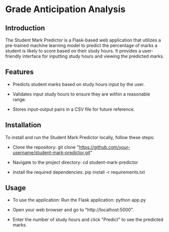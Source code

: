# Grade Anticipation Analysis

## Introduction
  The Student Mark Predictor is a Flask-based web application that utilizes a pre-trained machine learning model to predict the percentage of marks a student is likely to score based on 
  their study hours. It provides a user-friendly interface for inputting study hours and viewing the predicted marks.

## Features
 - Predicts student marks based on study hours input by the user.
   
 - Validates input study hours to ensure they are within a reasonable range.
   
 - Stores input-output pairs in a CSV file for future reference.
  
## Installation 
 To install and run the Student Mark Predictor locally, follow these steps:
  
   - Clone the repository: git clone "https://github.com/your-username/student-mark-predictor.git"
   
  - Navigate to the project directory: cd student-mark-predictor
   
  - Install the required dependencies: pip install -r requirements.txt
  
## Usage
  - To use the application:
     Run the Flask application: python app.py
    
  - Open your web browser and go to "http://localhost:5000".
    
  - Enter the number of study hours and click "Predict" to see the predicted marks.


